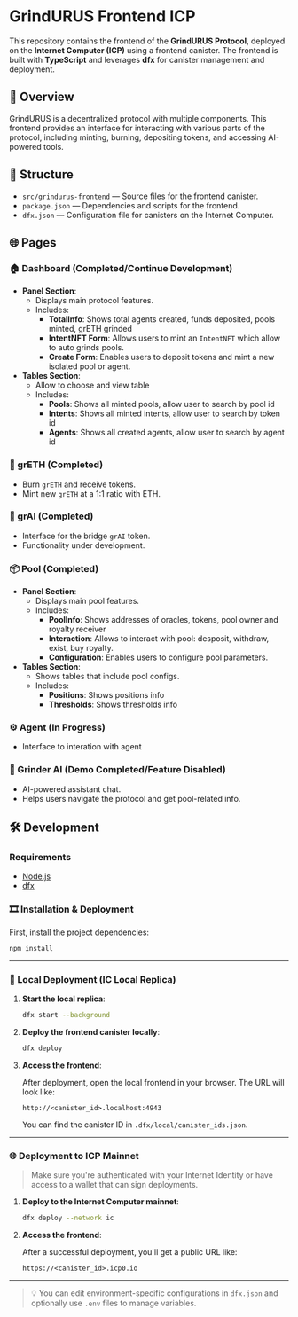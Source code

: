# GrindURUS Frontend ICP

This repository contains the frontend of the **GrindURUS Protocol**, deployed on the **Internet Computer (ICP)** using a frontend canister. The frontend is built with **TypeScript** and leverages **dfx** for canister management and deployment.

## 🚀 Overview

GrindURUS is a decentralized protocol with multiple components. This frontend provides an interface for interacting with various parts of the protocol, including minting, burning, depositing tokens, and accessing AI-powered tools.

## 📁 Structure

- `src/grindurus-frontend` — Source files for the frontend canister.
- `package.json` — Dependencies and scripts for the frontend.
- `dfx.json` — Configuration file for canisters on the Internet Computer.

## 🌐 Pages

### 🏠 Dashboard (Completed/Continue Development)

- **Panel Section**:
   - Displays main protocol features.
   - Includes:
      - **TotalInfo**: Shows total agents created, funds deposited, pools minted, grETH grinded
      - **IntentNFT Form**: Allows users to mint an `IntentNFT` which allow to auto grinds pools.
      - **Create Form**: Enables users to deposit tokens and mint a new isolated pool or agent.
- **Tables Section**:
   - Allow to choose and view table
   - Includes:
      - **Pools**: Shows all minted pools, allow user to search by pool id
      - **Intents**: Shows all minted intents, allow user to search by token id
      - **Agents**: Shows all created agents, allow user to search by agent id

### 🧪 grETH (Completed)
- Burn `grETH` and receive tokens.
- Mint new `grETH` at a 1:1 ratio with ETH.

### 🧠 grAI (Completed)

- Interface for the bridge `grAI` token.
- Functionality under development.

### 📦 Pool (Completed)

- **Panel Section**:
   - Displays main pool features.
   - Includes:
      - **PoolInfo**: Shows addresses of oracles, tokens, pool owner and royalty receiver
      - **Interaction**: Allows to interact with pool: desposit, withdraw, exist, buy royalty.
      - **Configuration**: Enables users to configure pool parameters.
- **Tables Section**:
   - Shows tables that include pool configs.
   - Includes:
      - **Positions**: Shows positions info
      - **Thresholds**: Shows thresholds info

### ⚙️ Agent (In Progress)
   - Interface to interation with agent

### 🤖 Grinder AI (Demo Completed/Feature Disabled)

- AI-powered assistant chat.
- Helps users navigate the protocol and get pool-related info.

## 🛠️ Development

### Requirements

- [Node.js](https://nodejs.org/)
- [dfx](https://internetcomputer.org/docs/building-apps/developer-tools/dfx/dfx-parent)

### 🎞 Installation & Deployment

First, install the project dependencies:

```bash
npm install
```

---

### 🚀 Local Deployment (IC Local Replica)

1. **Start the local replica**:

   ```bash
   dfx start --background
   ```

2. **Deploy the frontend canister locally**:

   ```bash
   dfx deploy
   ```

3. **Access the frontend**:

   After deployment, open the local frontend in your browser. The URL will look like:

   ```
   http://<canister_id>.localhost:4943
   ```

   You can find the canister ID in `.dfx/local/canister_ids.json`.

---

### 🌐 Deployment to ICP Mainnet

> Make sure you're authenticated with your Internet Identity or have access to a wallet that can sign deployments.

1. **Deploy to the Internet Computer mainnet**:

   ```bash
   dfx deploy --network ic
   ```

2. **Access the frontend**:

   After a successful deployment, you'll get a public URL like:

   ```
   https://<canister_id>.icp0.io
   ```

---

> 💡 You can edit environment-specific configurations in `dfx.json` and optionally use `.env` files to manage variables.

